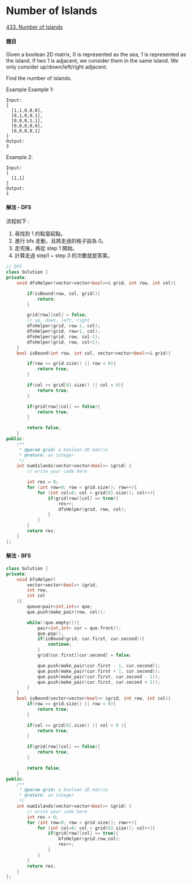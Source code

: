 # Number of Islands

[433. Number of Islands](https://www.lintcode.com/problem/number-of-islands/description?_from=ladder&&fromId=15)

#### 題目

Given a boolean 2D matrix, 0 is represented as the sea, 1 is represented as the island. If two 1 is adjacent, we consider them in the same island. We only consider up/down/left/right adjacent.

Find the number of islands.

Example Example 1:

```text
Input:
[
  [1,1,0,0,0],
  [0,1,0,0,1],
  [0,0,0,1,1],
  [0,0,0,0,0],
  [0,0,0,0,1]
]
Output:
3
```

Example 2:

```text
Input:
[
  [1,1]
]
Output:
1
```

#### 解法 - DFS

流程如下 :

1. 尋找到 1 的點當起點。
2. 進行 bfs 走動，且將走過的格子設為 0。
3. 走完後，再從 step 1 開始。
4. 計算走過 step1 ~ step 3 的次數就是答案。

```cpp
// DFS
class Solution {
private:
    void dfsHelper(vector<vector<bool>>& grid, int row, int col){

        if(isBound(row, col, grid)){
            return;
        }

        grid[row][col] = false;
        // up, down, left, right
        dfsHelper(grid, row-1, col);
        dfsHelper(grid, row+1, col);
        dfsHelper(grid, row, col-1);
        dfsHelper(grid, row, col+1);
    }
    bool isBound(int row, int col, vector<vector<bool>>& grid){

        if(row >= grid.size() || row < 0){
            return true;
        }

        if(col >= grid[0].size() || col < 0){
            return true;
        }

        if(grid[row][col] == false){
            return true;
        }

        return false;
    }
public:
    /**
     * @param grid: a boolean 2D matrix
     * @return: an integer
     */
    int numIslands(vector<vector<bool>> &grid) {
        // write your code here

        int res = 0;
        for (int row=0; row < grid.size(); row++){
            for (int col=0; col < grid[0].size(); col++){
                if(grid[row][col] == true){
                    res++;
                    dfsHelper(grid, row, col);
                }
            }
        }
        return res;
    }
};
```

#### 解法 - BFS

```cpp
class Solution {
private:
    void bfsHelper(
        vector<vector<bool>> &grid,
        int row,
        int col
    ){
        queue<pair<int,int>> que;
        que.push(make_pair(row, col));

        while(!que.empty()){
            pair<int,int> cur = que.front();
            que.pop();
            if(isBound(grid, cur.first, cur.second)){
                continue;
            }
            grid[cur.first][cur.second] = false;

            que.push(make_pair(cur.first - 1, cur.second));
            que.push(make_pair(cur.first + 1, cur.second));
            que.push(make_pair(cur.first, cur.second - 1));
            que.push(make_pair(cur.first, cur.second + 1));
        }
    }
    bool isBound(vector<vector<bool>> &grid, int row, int col){
        if(row >= grid.size() || row < 0){
            return true;
        }

        if(col >= grid[0].size() || col < 0 ){
            return true;
        }

        if(grid[row][col] == false){
            return true;
        }

        return false;
    }
public:
    /**
     * @param grid: a boolean 2D matrix
     * @return: an integer
     */
    int numIslands(vector<vector<bool>> &grid) {
        // write your code here
        int res = 0;
        for (int row=0; row < grid.size(); row++){
            for (int col=0; col < grid[0].size(); col++){
                if(grid[row][col] == true){
                    bfsHelper(grid,row,col);
                    res++;
                }
            }
        }
        return res;
    }
};
```

